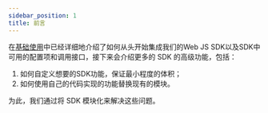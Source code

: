 ```yaml
---
sidebar_position: 1
title: 前言
---
```


在[基础使用](/docs/webjs/base/getting_started)中已经详细地介绍了如何从头开始集成我们的Web JS SDK以及SDK中可用的配置项和调用接口，接下来会介绍更多的 SDK 的高级功能，包括：
1. 如何自定义想要的SDK功能，保证最小程度的体积；
2. 如何使用自己的代码实现的功能替换现有的模块。

为此，我们通过将 SDK 模块化来解决这些问题。

